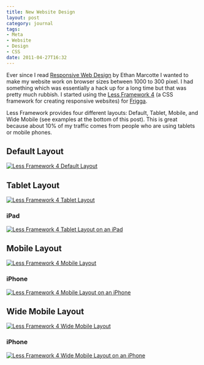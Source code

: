 ```yaml
---
title: New Website Design
layout: post
category: journal
tags:
- Meta
- Website
- Design
- CSS
date: 2011-04-27T16:32
---
```


Ever since I read [Responsive Web Design](http://www.alistapart.com/articles/responsive-web-design/) by Ethan Marcotte I wanted to make my website work on browser sizes between 1000 to 300 pixel. I had something which was essentially a hack up for a long time but that was pretty much rubbish. I started using the [Less Framework 4](http://lessframework.com/) (a CSS framework for creating responsive websites) for [Frigga](http://mylesbraithwaite.com/journal/2011/04/what-the-frigga/ "What The Frigga").

Less Framework provides four different layouts: Default, Tablet, Mobile, and Wide Mobile (see examples at the bottom of this post). This is great because about 10% of my traffic comes from people who are using tablets or mobile phones.

## Default Layout

<div class="inline illustration"> 
	<a href="http://cdn.mylesbraithwaite.com/media/uploads/journal/2011-04-27-new-website-design/default_layout.png" title="Less Framework 4 Default Layout"> 
		<img src="http://cdn.mylesbraithwaite.com/media/uploads/journal/2011-04-27-new-website-design/default_layout-small.png" alt="Less Framework 4 Default Layout" /> 
	</a> 
</div>

## Tablet Layout

<div class="inline illustration"> 
	<a href="http://cdn.mylesbraithwaite.com/media/uploads/journal/2011-04-27-new-website-design/tablet_layout.png" title="Less Framework 4 Tablet Layout"> 
		<img src="http://cdn.mylesbraithwaite.com/media/uploads/journal/2011-04-27-new-website-design/tablet_layout-small.png" alt="Less Framework 4 Tablet Layout" /> 
	</a> 
</div>

### iPad

<div class="inline illustration"> 
	<a href="http://cdn.mylesbraithwaite.com/media/uploads/journal/2011-04-27-new-website-design/tablet_layout_ipad.png" title="Less Framework 4 Tablet Layout on an iPad"> 
		<img src="http://cdn.mylesbraithwaite.com/media/uploads/journal/2011-04-27-new-website-design/tablet_layout_ipad-small.png" alt="Less Framework 4 Tablet Layout on an iPad" /> 
	</a> 
</div>

## Mobile Layout

<div class="inline illustration"> 
	<a href="http://cdn.mylesbraithwaite.com/media/uploads/journal/2011-04-27-new-website-design/mobile_layout.png" title="Less Framework 4 Mobile Layout"> 
		<img src="http://cdn.mylesbraithwaite.com/media/uploads/journal/2011-04-27-new-website-design/mobile_layout-small.png" alt="Less Framework 4 Mobile Layout" /> 
	</a> 
</div>

### iPhone

<div class="inline illustration"> 
	<a href="http://cdn.mylesbraithwaite.com/media/uploads/journal/2011-04-27-new-website-design/mobile_layout_iphone.png" title="Less Framework 4 Mobile Layout on an iPhone"> 
		<img src="http://cdn.mylesbraithwaite.com/media/uploads/journal/2011-04-27-new-website-design/mobile_layout_iphone-small.png" alt="Less Framework 4 Mobile Layout on an iPhone" /> 
	</a> 
</div>

## Wide Mobile Layout

<div class="inline illustration"> 
	<a href="http://cdn.mylesbraithwaite.com/media/uploads/journal/2011-04-27-new-website-design/wide_mobile_layout.png" title="Less Framework 4 Wide Mobile Layout"> 
		<img src="http://cdn.mylesbraithwaite.com/media/uploads/journal/2011-04-27-new-website-design/wide_mobile_layout-small.png" alt="Less Framework 4 Wide Mobile Layout" /> 
	</a> 
</div>

### iPhone

<div class="inline illustration"> 
	<a href="http://cdn.mylesbraithwaite.com/media/uploads/journal/2011-04-27-new-website-design/wide_mobile_layout_iphone.png" title="Less Framework 4 Wide Mobile Layout on an iPhone"> 
		<img src="http://cdn.mylesbraithwaite.com/media/uploads/journal/2011-04-27-new-website-design/wide_mobile_layout_iphone-small.png" alt="Less Framework 4 Wide Mobile Layout on an iPhone" /> 
	</a> 
</div>